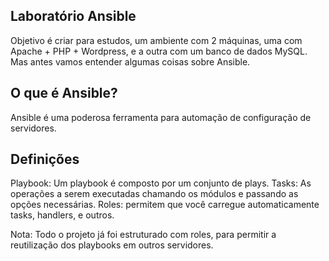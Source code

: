 Laboratório Ansible
-------------------

Objetivo é criar para estudos, um ambiente com 2 máquinas, uma com Apache + PHP + Wordpress, e a outra com um banco de dados MySQL.
Mas antes vamos entender algumas coisas sobre Ansible.

O que é Ansible?
-----------------
Ansible é uma poderosa ferramenta para automação de configuração de servidores.

Definições
--------------
Playbook: Um playbook é composto por um conjunto de plays.
Tasks: As operações a serem executadas chamando os módulos e passando as opções necessárias.
Roles: permitem que você carregue automaticamente tasks, handlers, e outros.

Nota:
Todo o projeto já foi estruturado com roles, para permitir a reutilização dos playbooks em outros servidores.

